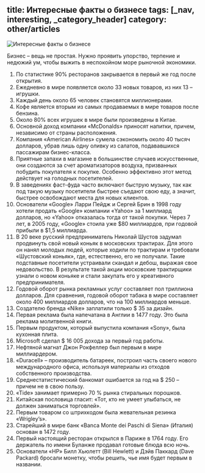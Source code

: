 title: Интересные факты о бизнесе
tags: [_nav, interesting, _category_header]
category: other/articles
---
![Интересные факты о бизнесе](/img/content/articles/article21.jpg)

Бизнес – вещь не простая. Нужно проявить упорство, терпение и недюжий ум, чтобы выжить в неспокойном море рыночной экономики. <br>
1. По статистике 90% ресторанов закрывается в первый же год после открытия.<br>
2. Ежедневно в мире появляется около 33 новых товаров, из них 13 – игрушки.<br>
3. Каждый день около 65 человек становятся миллионерами.<br>
4. Кофе является вторым из самых продаваемых в мире товаров после бензина.<br>
5. Около 80% всех игрушек в мире были произведены в Китае.<br>
6. Основной доход компании «McDonalds» приносят напитки, причем, независимо от страны расположения.<br>
7. Компания «American Airlines» сумела сэкономить около 40 тысяч долларов, убрав лишь одну оливку из салатов, подававшихся пассажирам бизнес-класса.<br>
8. Приятные запахи в магазине в большинстве случаев искусственные, они создаются за счет ароматизаторов воздуха, призванных побудить покупателя к покупке. Особенно эффективно этот метод действует на голодных посетителей.<br>
9. В заведениях фаст-фуда часто включают быструю музыку, так как под такую музыку посетители быстрее съедают свою еду, а значит, быстрее освобождают места для новых клиентов.<br>
10. Основатели «Google» Ларри Пейдж и Сергей Брин в 1998 году хотели продать «Google» компании «Yahoo» за 1 миллиард долларов, но «Yahoo» отказалась тогда от такой покупки. Через 7 лет, в 2005 году, «Google» стоила уже $80 миллиардов, при годовой прибыли в $1,5 миллиарда.<br>
11. В 20 веке русский предприниматель Николай Шустов задумал продвинуть свой новый коньяк в московских трактирах. Для этого он нанял молодых людей, которые ходили по трактирам и требовали «Шустовский коньяк», где, естественно, его не получали. Такие подставные посетители устраивали скандал и дебош, выражая свое недовольство. В результате такой акции московские трактирщики узнали о новом коньяке и стали закупать его у креативного предпринимателя.<br>
12. Годовой оборот рынка рекламных услуг составляет пол триллиона долларов. Для сравнения, годовой оборот табака в мире составляет около 400 миллиардов долларов, что на 100 миллиардов меньше.<br>
13. Создателю бренда «Nike» заплатили только $ 35 за дизайн.<br>
14. Первая реклама была напечатана в Англии в 1477 году. Это была реклама молитвенной книги.<br>
15. Первым продуктом, который выпустила компания «Sony», была кухонная плита.<br>
16. Microsoft сделал $ 16 005 дохода за первый год работы.<br>
17. Нефтяной магнат Джон Рокфеллер был первым в мире миллиардером.<br>
18. «Duracell» – производитель батареек, построил часть своего нового международного офиса, используя материалы из отходов собственного производства.<br>
19. Среднестатистический банкомат ошибается за год на $ 250 – причем не в свою пользу.<br>
20. «Tide» занимает примерно 70 % рынка стиральных порошков.<br>
21. Китайская пословица гласит: «Тот, кто не умеет улыбаться, не должен заниматься торговлей».<br>
22. Первым товаром со штpихкодом была жевательная резинка «Wrigley’s».<br>
23. Старейший в мире банк «Banca Monte dei Paschi di Siena» (Италия) основан в 1472 году.<br>
24. Первый настоящий ресторан открылся в Париже в 1764 году. Его держатель по имени Буланже продавал готовые блюда всю ночь.<br>
25. Основатели «HP» Билл Хьюлетт (Bill Hewlett) и Дэйв Паккард (Dave Packard) бросали монетку, чтобы решить, чье имя будет первым в названии.
